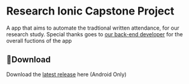 # **Research Ionic Capstone Project**
A app that aims to automate the tradtional written attendance, for our research study. Special thanks goes to [our back-end developer](https://github.com/JynJo) for the overall fuctions of the app 
## 💾**Download**
Download the [latest release](https://drive.google.com/file/d/1hIJ9PAMRebYQE4g0DQOONB3PZV7Lm4tW/view?usp=sharing) here (Android Only)

